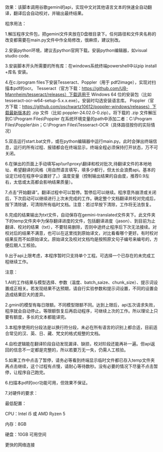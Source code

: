 效果：该脚本调用谷歌gemini的api，实现中文对其他语言文本的快速全自动翻译，翻译后会自动校对，并输出最终结果。


程序用法：

1.解压程序文件包，把gemini文件夹放在D盘根目录下。任何路径和文件夹名称的改变都需要在main.py文件中作全局修改，很麻烦，建议别改。

2.安装python环境，建议去python官网下载。安装python编辑器，如visual studio code.

3.安装脚本开头所需要的所有库：在windows系统终端powershell中以pip install +库名 安装。

4.在c:/program files下安装Tesseract、Poppler（用于 pdf2image），实现对扫描本pdf的ocr。
        Tesseract（官方下载：https://github.com/UB-Mannheim/tesseract/releases）下载适用于 Windows 64 位的安装包（比如 tesseract-ocr-w64-setup-5.x.x.exe）。安装时勾选安装语言库。
        Poppler（官方下载：https://github.com/oschwartz10612/poppler-windows/releases）下载最新版本的 .zip 文件（比如 poppler-24.02.0-0.zip）。将下载的 .zip 文件解压到C:\Program 
        Files\Poppler
        在系统环境变量的path中添加二者：C:\Program Files\Poppler\bin；C:\Program Files\Tesseract-OCR（具体路径按你的实际情况）

5.双击运行start.bat文件，或在python编辑器中运行main.py。此时会弹出终端信息，运行的所有过程、报错都会在终端显示，终端全程必须保持打开状态，万不可关闭。

6.在弹出的页面上手动填写api\url\proxy\翻译和校对批次,待翻译文件的本地地址、希望翻译的风格（用自然语言填写，填多少都行，但太长会浪费api。基本的设定已经在程序中设置好了。）温度变量（控制输出结果的自由度，推荐0.9左右，太低或太高都会影响结果质量）。

7.点击“开始翻译”。翻译过程中可以暂停。暂停后可以继续。程序意外崩溃或关闭后，下次启动可以继续进行上次未完成的工作。确定整个文档翻译并校对完成后，按下清除键，可清除所有临时文档。注意：若过早按下清除，工作将无法恢复。

8.完成的结果输出为txt文件，自动保存在gemini-translated文件夹下。此文件夹下的temp文件夹中为保存翻译进度的文件，包括翻译进度（jason）、到目前为止翻译、校对的结果（txt），不要轻易删除，否则中途终止程序后下次无法接续。对校对后的结果不满意，也可以在这里找到原始译文，对比看看哪个更好。有时校对结果反而不如原始译文。原始译文及校对文档均是按照原文句子编号来编号的，方便后期人工核验。

9.出于api上限考虑，本程序暂时只支持单个工程。可选择一个已存在的未完成工程继续工作。


注意：

1.AI的工作结果与模型选择、参数（温度、batch_saize、chunk_size）、提示词设置成正相关。若发现结果不达预期，请自行实验参数和提示词设置，不同的设置会造成结果巨大的差异。

2.gmini的模型有每日限额。不同模型限额不同。达到上限后，api五次请求失败，程序就会自动停止。等限额恢复后再启动程序，可继续上次的工作。所以理论上只要有额度，多长的文本都能译完。

3.本程序使用的分段法是以换行符分段，未必在所有语言的识别上都合适，目前适合常见的汉、英、日、藏、梵文的格式规整的文档。

4.自检逻辑能在翻译阶段自动发现漏译、缺损，校对阶段还能再补一遍。但api返回的信息不一定都是完整的，所以若要万无一失，仍需人工核验。

5.如果工作中点击了暂停，请务必等看到终端显示临时文件都已存入temp文件夹再点击继续，这个过程有点慢，请耐心等待数秒。没有必要的情况下尽量不点击暂停，让程序自己跑完。

6.扫描本pdf的ocr功能可用，但效果不保证。

7.对硬件的要求：

最低配置：

CPU：Intel i5 或 AMD Ryzen 5

内存：8GB

硬盘：10GB 可用空间



更快的网络连接
